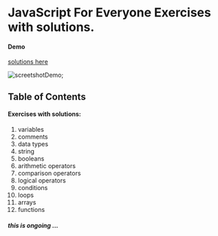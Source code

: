# JavaScript For Everyone Exercises with solutions.

#### Demo

[solutions here](https://mostafain.github.io/JavaScript-For-Everyone-Exercises/ExercisesIndex.html)

![screetshotDemo]("./demoPic.png");


## Table of Contents

#### Exercises with solutions: 

1. variables
2. comments
3. data types
4. string
5. booleans
6. arithmetic operators
7. comparison operators
8. logical operators
9. conditions
10. loops 
11. arrays
12. functions

##### this is ongoing ...
